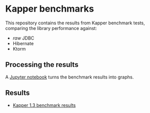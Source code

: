 # Kapper benchmarks

This repository contains the results from Kapper benchmark tests, comparing the library performance against:

- _raw_ JDBC
- Hibernate
- Ktorm

## Processing the results

A [Jupyter notebook](./python/process.ipynb) turns the benchmark results into graphs.

## Results

- [Kapper 1.3 benchmark results](./results/1.3/)
